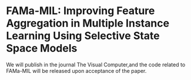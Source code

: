 # FAMa-MIL: Improving Feature Aggregation in Multiple Instance Learning Using Selective State Space Models
We will publish in the journal The Visual Computer,and the code related to FAMa-MIL will be released upon acceptance of the paper.
<!--
**FAMaMIL/FAMaMIL** is a ✨ _special_ ✨ repository because its `README.md` (this file) appears on your GitHub profile.

Here are some ideas to get you started:

- 🔭 I’m currently working on ...
- 🌱 I’m currently learning ...
- 👯 I’m looking to collaborate on ...
- 🤔 I’m looking for help with ...
- 💬 Ask me about ...
- 📫 How to reach me: ...
- 😄 Pronouns: ...
- ⚡ Fun fact: ...
-->
